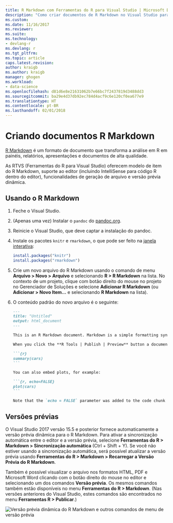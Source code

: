 ```yaml
---
title: R Markdown com Ferramentas do R para Visual Studio | Microsoft Docs
description: "Como criar documentos de R Markdown no Visual Studio para produzir painéis, apresentações e relatórios de alta qualidade."
ms.custom: 
ms.date: 11/16/2017
ms.reviewer: 
ms.suite: 
ms.technology:
- devlang-r
ms.devlang: r
ms.tgt_pltfrm: 
ms.topic: article
caps.latest.revision: 
author: kraigb
ms.author: kraigb
manager: ghogen
ms.workload:
- data-science
ms.openlocfilehash: d81d6e8e21631062b7e66bc7f2437819d3488dd3
ms.sourcegitcommit: ba29e4d37db92ec784d4acf9c6e120cf0ea677e9
ms.translationtype: HT
ms.contentlocale: pt-BR
ms.lasthandoff: 02/01/2018
---
```

# <a name="creating-r-markdown-documents"></a>Criando documentos R Markdown

[R Markdown](https://rmarkdown.rstudio.com/) é um formato de documento que transforma a análise em R em painéis, relatórios, apresentações e documentos de alta qualidade.

As RTVS (Ferramentas do R para Visual Studio) oferecem modelo de item do R Markdown, suporte ao editor (incluindo IntelliSense para código R dentro do editor), funcionalidades de geração de arquivo e versão prévia dinâmica.

## <a name="using-r-markdown"></a>Usando o R Markdown

1. Feche o Visual Studio.
1. (Apenas uma vez) Instalar o `pandoc` do [pandoc.org](http://pandoc.org/installing.html).
1. Reinicie o Visual Studio, que deve captar a instalação do pandoc.
1. Instale os pacotes `knitr` e `rmarkdown`, o que pode ser feito na [janela interativa](interactive-repl-for-r-in-visual-studio.md):

    ```R
    install.packages("knitr")
    install.packages("rmarkdown")

    ```
1. Crie um novo arquivo do R Markdown usando o comando de menu **Arquivo > Novo > Arquivo** e selecionando **R > R Markdown** na lista. No contexto de um projeto, clique com botão direito do mouse no projeto no Gerenciador de Soluções e selecione **Adicionar R Markdown** (ou **Adicionar > Novo Item...**  e selecionando **R Markdown** na lista).

1. O conteúdo padrão do novo arquivo é o seguinte:

    ~~~markdown
    ---
    title: "Untitled"
    output: html_document
    ---

    This is an R Markdown document. Markdown is a simple formatting syntax for authoring HTML, PDF, and Microsoft Word documents. For more details on using R Markdown see <http://rmarkdown.rstudio.com>.

    When you click the **R Tools | Publish | Preview** button a document will be generated that includes both content as well as the output of any embedded R code chunks within the document. You can embed an R code chunk like this:

    ```{r}
    summary(cars)
    ```

    You can also embed plots, for example:

    ```{r, echo=FALSE}
    plot(cars)
    ```

    Note that the `echo = FALSE` parameter was added to the code chunk to prevent printing of the R code that generated the plot.

    ~~~

## <a name="previews"></a>Versões prévias

O Visual Studio 2017 versão 15.5 e posterior fornece automaticamente a versão prévia dinâmica para o R Markdown. Para ativar a sincronização automática entre o editor e a versão prévia, selecione **Ferramentas do R > Markdown > Sincronização automática** (Ctrl + Shift + Y). Se você não estiver usando a sincronização automática, será possível atualizar a versão prévia usando **Ferramentas do R > Markdown > Recarregar a Versão Prévia do R Markdown**.

Também é possível visualizar o arquivo nos formatos HTML, PDF e Microsoft Word clicando com o botão direito do mouse no editor e selecionando um dos comandos **Versão prévia**. Os mesmos comandos também estão disponíveis no menu **Ferramentas do R > Markdown**. (Nas versões anteriores do Visual Studio, estes comandos são encontrados no menu **Ferramentas R > Publicar**.)

![Versão prévia dinâmica do R Markdown e outros comandos de menu de versão prévia](media/rmarkdown-live-preview.png)
